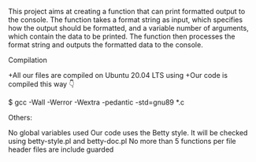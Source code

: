 This project aims at creating a function that can print formatted output to the console. The function takes a format string as input, which specifies how the output should be formatted, and a variable number of arguments, which contain the data to be printed. The function then processes the format string and outputs the formatted data to the console.

Compilation

+All our files are compiled on Ubuntu 20.04 LTS using +Our code is compiled this way 👇

$ gcc -Wall -Werror -Wextra -pedantic -std=gnu89 *.c

Others:

No global variables used
Our code uses the Betty style. It will be checked using betty-style.pl and betty-doc.pl
No more than 5 functions per file
header files are include guarded
